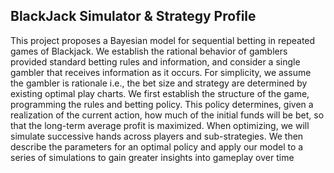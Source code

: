 ## BlackJack Simulator & Strategy Profile
This project proposes a Bayesian model for sequential betting in repeated games of Blackjack. We establish the rational behavior of gamblers provided standard betting rules and information, and consider a single gambler that receives information as it occurs. For simplicity, we assume the gambler is rationale i.e., the bet size and strategy are determined by existing optimal play charts. We first establish the structure of the game, programming the rules and betting policy. This policy determines, given a realization of the current action, how much of the initial funds will be bet, so that the long-term average profit is maximized. When optimizing, we will simulate successive hands across players and sub-strategies. We then describe the parameters for an optimal policy and apply our model to a series of simulations to gain greater insights into gameplay over time



